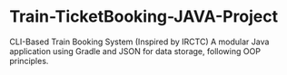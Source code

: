# Train-TicketBooking-JAVA-Project
CLI-Based Train Booking System (Inspired by IRCTC) A modular Java application using Gradle and JSON for data storage, following OOP principles.
